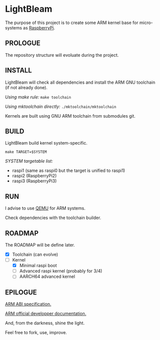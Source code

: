 # LightBleam

The purpose of this project is to create some ARM kernel base for micro-systems as [RaspberryPi](https://fr.wikipedia.org/wiki/Raspberry_Pi).

## PROLOGUE

The repository structure will evoluate during the project.

## INSTALL

LightBleam will check all dependencies and install the ARM GNU toolchain (if not already done).

_Using make rule:_ `make toolchain`

_Using mktoolchain directly:_ `./mktoolchain/mktoolchain`

Kernels are built using GNU ARM toolchain from submodules git.

## BUILD

LightBleam build kernel system-specific.

`make TARGET=$SYSTEM`

*SYSTEM targetable list:*
  - raspi1 (same as raspi0 but the target is unified to raspi1)
  - raspi2 (RaspberryPi2)
  - raspi3 (RaspberryPi3)

## RUN

I advise to use [QEMU](https://www.qemu.org/docs/master/qemu-doc.html) for ARM systems.

Check dependencies with the toolchain builder.

## ROADMAP

The ROADMAP will be define later.

- [X] Toolchain (can evolve)
- [ ] Kernel
  - [X] Minimal raspi boot
  - [ ] Advanced raspi kernel (probably for 3/4)
  - [ ] AARCH64 advanced kernel

## EPILOGUE

[ARM ABI specification.](http://infocenter.arm.com/help/index.jsp?topic=/com.arm.doc.ihi0042f/index.html)

[ARM official developper documentation.](https://developer.arm.com/docs)

And, from the darkness, shine the light.

Feel free to fork, use, improve.